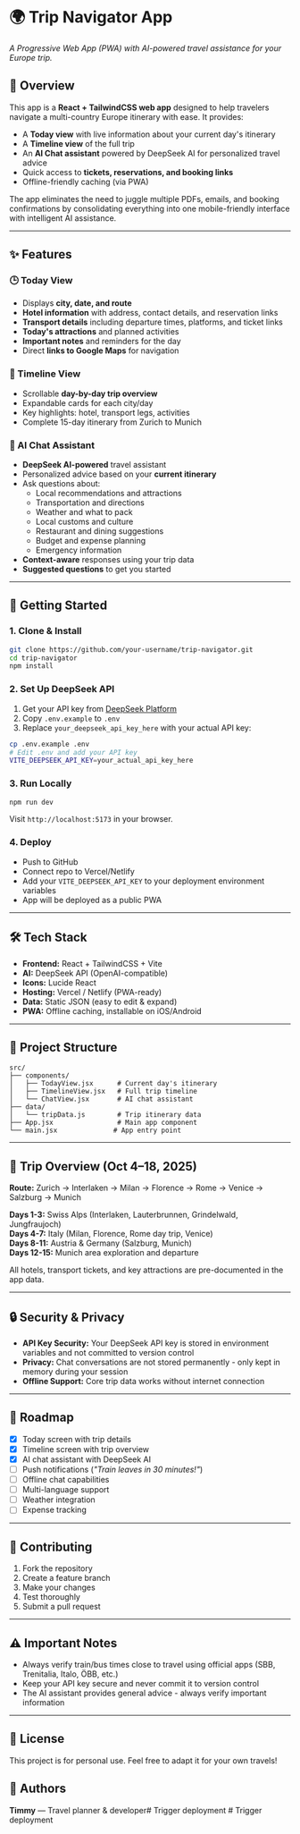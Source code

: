 # 🌍 Trip Navigator App

*A Progressive Web App (PWA) with AI-powered travel assistance for your Europe trip.*

## 📖 Overview

This app is a **React + TailwindCSS web app** designed to help travelers navigate a multi-country Europe itinerary with ease. It provides:

* A **Today view** with live information about your current day's itinerary
* A **Timeline view** of the full trip
* An **AI Chat assistant** powered by DeepSeek AI for personalized travel advice
* Quick access to **tickets, reservations, and booking links**
* Offline-friendly caching (via PWA)

The app eliminates the need to juggle multiple PDFs, emails, and booking confirmations by consolidating everything into one mobile-friendly interface with intelligent AI assistance.

---

## ✨ Features

### 🕒 Today View

* Displays **city, date, and route**
* **Hotel information** with address, contact details, and reservation links
* **Transport details** including departure times, platforms, and ticket links
* **Today's attractions** and planned activities
* **Important notes** and reminders for the day
* Direct **links to Google Maps** for navigation

### 📅 Timeline View

* Scrollable **day-by-day trip overview**
* Expandable cards for each city/day
* Key highlights: hotel, transport legs, activities
* Complete 15-day itinerary from Zurich to Munich

### 🤖 AI Chat Assistant

* **DeepSeek AI-powered** travel assistant
* Personalized advice based on your **current itinerary**
* Ask questions about:
  * Local recommendations and attractions
  * Transportation and directions
  * Weather and what to pack
  * Local customs and culture
  * Restaurant and dining suggestions
  * Budget and expense planning
  * Emergency information
* **Context-aware** responses using your trip data
* **Suggested questions** to get you started

---

## 🚀 Getting Started

### 1. Clone & Install

```bash
git clone https://github.com/your-username/trip-navigator.git
cd trip-navigator
npm install
```

### 2. Set Up DeepSeek API

1. Get your API key from [DeepSeek Platform](https://platform.deepseek.com/api_keys)
2. Copy `.env.example` to `.env`
3. Replace `your_deepseek_api_key_here` with your actual API key:

```bash
cp .env.example .env
# Edit .env and add your API key
VITE_DEEPSEEK_API_KEY=your_actual_api_key_here
```

### 3. Run Locally

```bash
npm run dev
```

Visit `http://localhost:5173` in your browser.

### 4. Deploy

* Push to GitHub
* Connect repo to Vercel/Netlify
* Add your `VITE_DEEPSEEK_API_KEY` to your deployment environment variables
* App will be deployed as a public PWA

---

## 🛠️ Tech Stack

* **Frontend:** React + TailwindCSS + Vite
* **AI:** DeepSeek API (OpenAI-compatible)
* **Icons:** Lucide React
* **Hosting:** Vercel / Netlify (PWA-ready)
* **Data:** Static JSON (easy to edit & expand)
* **PWA:** Offline caching, installable on iOS/Android

---

## 📂 Project Structure

```
src/
├── components/
│   ├── TodayView.jsx      # Current day's itinerary
│   ├── TimelineView.jsx   # Full trip timeline
│   └── ChatView.jsx       # AI chat assistant
├── data/
│   └── tripData.js        # Trip itinerary data
├── App.jsx                # Main app component
└── main.jsx              # App entry point
```

---

## 🧳 Trip Overview (Oct 4–18, 2025)

**Route:** Zurich → Interlaken → Milan → Florence → Rome → Venice → Salzburg → Munich

**Days 1-3:** Swiss Alps (Interlaken, Lauterbrunnen, Grindelwald, Jungfraujoch)  
**Days 4-7:** Italy (Milan, Florence, Rome day trip, Venice)  
**Days 8-11:** Austria & Germany (Salzburg, Munich)  
**Days 12-15:** Munich area exploration and departure

All hotels, transport tickets, and key attractions are pre-documented in the app data.

---

## 🔒 Security & Privacy

* **API Key Security:** Your DeepSeek API key is stored in environment variables and not committed to version control
* **Privacy:** Chat conversations are not stored permanently - only kept in memory during your session
* **Offline Support:** Core trip data works without internet connection

---

## 📌 Roadmap

* [x] Today screen with trip details
* [x] Timeline screen with trip overview  
* [x] AI chat assistant with DeepSeek AI
* [ ] Push notifications (*"Train leaves in 30 minutes!"*)
* [ ] Offline chat capabilities
* [ ] Multi-language support
* [ ] Weather integration
* [ ] Expense tracking

---

## 🤝 Contributing

1. Fork the repository
2. Create a feature branch
3. Make your changes
4. Test thoroughly
5. Submit a pull request

---

## ⚠️ Important Notes

* Always verify train/bus times close to travel using official apps (SBB, Trenitalia, Italo, ÖBB, etc.)
* Keep your API key secure and never commit it to version control
* The AI assistant provides general advice - always verify important information

---

## 📄 License

This project is for personal use. Feel free to adapt it for your own travels!

## 👥 Authors

**Timmy** — Travel planner & developer#   T r i g g e r   d e p l o y m e n t  
 #   T r i g g e r   d e p l o y m e n t  
 